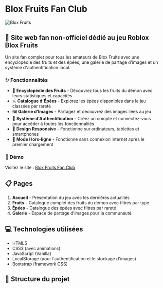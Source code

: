 # Blox Fruits Fan Club

![Blox Fruits](https://img.shields.io/badge/Blox%20Fruits-Fan%20Club-blue)

## 📱 Site web fan non-officiel dédié au jeu Roblox Blox Fruits

Un site fan complet pour tous les amateurs de Blox Fruits avec une encyclopédie des fruits et des épées, une galerie de partage d'images et un système d'authentification local.

### ✨ Fonctionnalités

- 🍎 **Encyclopédie des Fruits** - Découvrez tous les fruits du démon avec leurs statistiques et capacités
- ⚔️ **Catalogue d'Épées** - Explorez les épées disponibles dans le jeu classées par rareté
- 🖼️ **Galerie d'Images** - Partagez et découvrez des images liées au jeu
- 👤 **Système d'Authentification** - Créez un compte et connectez-vous pour accéder à toutes les fonctionnalités
- 📱 **Design Responsive** - Fonctionne sur ordinateurs, tablettes et smartphones
- 🔌 **Mode Hors-ligne** - Fonctionne sans connexion internet après le premier chargement

### 🚀 Démo

Visitez le site : [Blox Fruits Fan Club](https://votre-nom-utilisateur.github.io/blox-fruits-fan-club/)

## 📋 Pages

1. **Accueil** - Présentation du jeu avec les dernières actualités
2. **Fruits** - Catalogue complet des fruits du démon avec filtres par type
3. **Épées** - Catalogue des épées avec filtres par rareté
4. **Galerie** - Espace de partage d'images pour la communauté

## 💻 Technologies utilisées

- HTML5
- CSS3 (avec animations)
- JavaScript (Vanilla)
- LocalStorage (pour l'authentification et le stockage d'images)
- Bootstrap (framework CSS)

## 📁 Structure du projet
